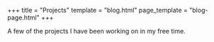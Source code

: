 +++
title = "Projects"
template = "blog.html"
page_template = "blog-page.html"
+++

A few of the projects I have been working on in my free time. 
